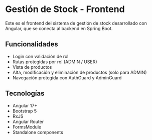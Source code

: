 # Gestión de Stock - Frontend

Este es el frontend del sistema de gestión de stock desarrollado con Angular, que se conecta al backend en Spring Boot.

## Funcionalidades

- Login con validación de rol
- Rutas protegidas por rol (ADMIN / USER)
- Vista de productos
- Alta, modificación y eliminación de productos (solo para ADMIN)
- Navegación protegida con AuthGuard y AdminGuard

## Tecnologías

- Angular 17+
- Bootstrap 5
- RxJS
- Angular Router
- FormsModule
- Standalone components